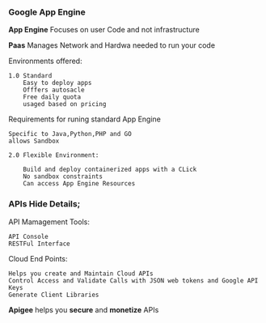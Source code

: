 
### Google App Engine

__App Engine__ Focuses on user Code and not infrastructure

__Paas__ Manages Network and Hardwa needed to run your code

Environments offered:

    1.0 Standard 
        Easy to deploy apps
        Offfers autosacle
        Free daily quota
        usaged based on pricing

Requirements for runing standard App Engine

    Specific to Java,Python,PHP and GO
    allows Sandbox 

    2.0 Flexible Environment:

        Build and deploy containerized apps with a CLick
        No sandbox constraints
        Can access App Engine Resources

### APIs Hide Details;

API Mamagement Tools:

    API Console
    RESTFul Interface

Cloud End Points:

    Helps you create and Maintain Cloud APIs
    Control Access and Validate Calls with JSON web tokens and Google API Keys
    Generate Client Libraries

__Apigee__ helps you __secure__ and __monetize__ APIs

